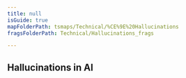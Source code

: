 ```yaml
---
title: null
isGuide: true
mapFolderPath: tsmaps/Technical/%CE%9E%20Hallucinations
fragsFolderPath: Technical/Hallucinations_frags

---
```



<!-- tsGuideRenderComment {"guide":{"id":"yAZOxF1gK","path":"Technical","fragmentFolderPath":"Technical/Hallucinations_frags"},"fragment":{"id":"yAZOxF1gK","topLevelMapKey":"u5Yi1402Vi","mapKeyChain":"u5Yi1402Vi","guideID":"yAZOxF229","guidePath":"c:/GitHub/MuddySpud/MuddySpud.github.io/tsmaps/Technical/Hallucinations.tsmap","chartKey":"u5Yi1402Vi","isLeaf":false,"options":[{"id":"yAZOxR0Wd","order":1},{"id":"yAZOxt2Zj","option":"What are LLMs?","order":2,"isAncillary":true}]}} -->

## Hallucinations in AI